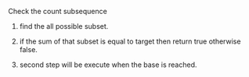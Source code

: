 <!-- Approach -->

Check the count subsequence

1. find the all possible subset.

2. if the sum of that subset is equal to target then return true otherwise false.

3. second step will be execute when the base is reached.